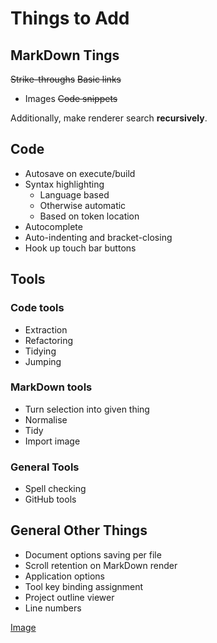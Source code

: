 # Things to Add

## MarkDown Tings

~~Strike-throughs~~
~~Basic links~~
* Images
~~Code snippets~~

Additionally, make renderer search **recursively**.

## Code

* Autosave on execute/build
* Syntax highlighting
	* Language based
	* Otherwise automatic
	* Based on token location
* Autocomplete
* Auto-indenting and bracket-closing
* Hook up touch bar buttons

## Tools

### Code tools
* Extraction
* Refactoring
* Tidying
* Jumping

### MarkDown tools
* Turn selection into given thing
* Normalise
* Tidy
* Import image

### General Tools
* Spell checking
* GitHub tools

## General Other Things

* Document options saving per file
* Scroll retention on MarkDown render
* Application options
* Tool key binding assignment
* Project outline viewer
* Line numbers

[Image](/Users/JavaxProgrammer/Pictures/Planning.png)
